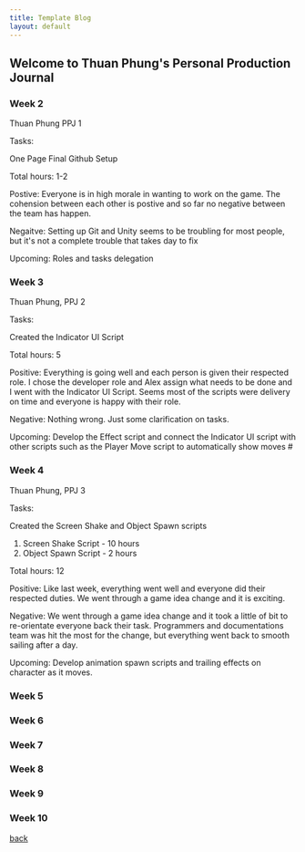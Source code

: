 ```yaml
---
title: Template Blog
layout: default
---
```


## Welcome to Thuan Phung's Personal Production Journal

### Week 2
Thuan Phung PPJ 1

Tasks:

One Page Final
Github Setup

Total hours: 1-2

Postive: Everyone is in high morale in wanting to work on the game. The cohension between each other is postive and so far no negative between the team has happen.

Negaitve: Setting up Git and Unity seems to be troubling for most people, but it's not a complete trouble that takes day to fix

Upcoming: Roles and tasks delegation 

### Week 3

Thuan Phung, PPJ 2

Tasks:

Created the Indicator UI Script 

Total hours: 5

Positive: Everything is going well and each person is given their respected role. I chose the developer role and Alex assign what needs to be done and I went with the Indicator UI Script. Seems most of the scripts were delivery on time and everyone is happy with their role. 

Negative: Nothing wrong. Just some clarification on tasks.  

Upcoming: Develop the Effect script and connect the Indicator UI script with other scripts such as the Player Move script to automatically show moves #

### Week 4

Thuan Phung, PPJ 3

Tasks:

Created the Screen Shake and Object Spawn scripts

  1. Screen Shake Script - 10 hours 
  2. Object Spawn Script - 2 hours
 
Total hours: 12

Positive: Like last week, everything went well and everyone did their respected duties. We went through a game idea change and it is exciting.

Negative: We went through a game idea change and it took a little of bit to re-orientate everyone back their task. Programmers and documentations team was hit the most for the change, but everything went back to smooth sailing after a day.  

Upcoming: Develop animation spawn scripts and trailing effects on character as it moves. 

### Week 5

### Week 6

### Week 7

### Week 8

### Week 9

### Week 10

[back](Blogs.html)
